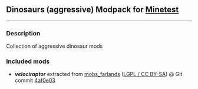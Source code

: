 ## Dinosaurs (aggressive) Modpack for [Minetest][]


---
### **Description**

Collection of aggressive dinosaur mods

### **Included mods**
- ***velociraptor*** extracted from [mobs_farlands][farlands] ([LGPL / CC BY-SA][lic.velociraptor]) @ Git commit [4af0e03][ver.mobs_farlands]


[Minetest]: http://www.minetest.net/
[farlands]: https://forum.minetest.net/viewtopic.php?t=16921
[lic.velociraptor]: velociraptor/LICENSE.txt
[ver.mobs_farlands]: https://github.com/D00Med/farlands/tree/4af0e0e
